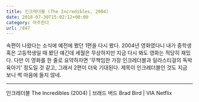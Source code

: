 ```yaml
---
title: 인크레더블 (The Incredibles, 2004)
date: 2018-07-30T15:02:12+00:00
category: 마주한다
url: /847
---
```


속편이 나왔다는 소식에 예전에 봤던 1편을 다시 봤다. 2004년 영화였다니 내가 중학생 혹은 고등학생일 때 봤단 얘긴데 세월은 무상하지만 지금 다시 봐도 영화는 적당히 재밌다. 다만 이 영화를 한 줄로 요약하자면 '무책임한 가장 인크레더블과 일라스티걸의 독박육아기' 정도일 것 같고, 그래서 2편이 더욱 기대된다. 제목이 인크레더블인 것도 지금 보니 썩 마음에 들지 않네.

---

인크레더블 The Incredibles (2004) | 브래드 버드 Brad Bird | VIA Netflix
